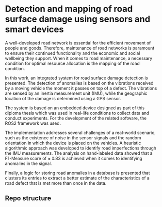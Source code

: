# Detection and mapping of road surface damage using sensors and smart devices

Α well-developed road network is essential for the efficient movement of people and goods. Therefore, maintenance of road networks is paramount to ensure their continued functionality and the economic and social wellbeing they support. When it comes to road maintenance, a necessary condition for optimal resource allocation is the mapping of the road condition. 

In this work, an integrated system for road surface damage detection is presented. Τhe detection of anomalies is based on the vibrations received by a moving vehicle the moment it passes on top of a defect. The vibrations are sensed by an inertia measurement unit (IMU), while the geographic location of the damage is determined using a GPS sensor. 

The system is based on an embedded device designed as part of this diploma thesis which was used in real-life conditions to collect data and conduct experiments. For the development of the related software, the ROS2 framework was used. 

The implementation addresses several challenges of a real-world scenario, such as the existence of noise in the sensor signals and the random orientation in which the device is placed on the vehicles. A heuristic algorithmic approach was developed to identify road imperfections through the IMU measurements. The analysis on hand-labeled data showed that a F1-Measure score of ≈ 0.83 is achieved when it comes to identifying anomalies in the signal. 

Finally, a logic for storing road anomalies in a database is presented that clusters its entries to extract a better estimate of the characteristics of a road defect that is met more than once in the data.

## Repo structure

